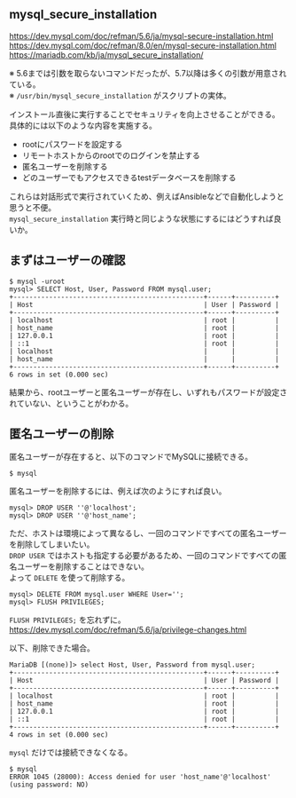 ## mysql_secure_installation

https://dev.mysql.com/doc/refman/5.6/ja/mysql-secure-installation.html
https://dev.mysql.com/doc/refman/8.0/en/mysql-secure-installation.html
https://mariadb.com/kb/ja/mysql_secure_installation/

※ 5.6までは引数を取らないコマンドだったが、5.7以降は多くの引数が用意されている。  
※ `/usr/bin/mysql_secure_installation` がスクリプトの実体。  

インストール直後に実行することでセキュリティを向上させることができる。  
具体的には以下のような内容を実施する。  

- rootにパスワードを設定する
- リモートホストからのrootでのログインを禁止する
- 匿名ユーザーを削除する
- どのユーザーでもアクセスできるtestデータベースを削除する

これらは対話形式で実行されていくため、例えばAnsibleなどで自動化しようと思うと不便。  
`mysql_secure_installation` 実行時と同じような状態にするにはどうすれば良いか。  

## まずはユーザーの確認

```
$ mysql -uroot
mysql> SELECT Host, User, Password FROM mysql.user;
+------------------------------------------------+------+----------+
| Host                                           | User | Password |
+------------------------------------------------+------+----------+
| localhost                                      | root |          |
| host_name                                      | root |          |
| 127.0.0.1                                      | root |          |
| ::1                                            | root |          |
| localhost                                      |      |          |
| host_name                                      |      |          |
+------------------------------------------------+------+----------+
6 rows in set (0.000 sec)
```

結果から、rootユーザーと匿名ユーザーが存在し、いずれもパスワードが設定されていない、ということがわかる。  

## 匿名ユーザーの削除

匿名ユーザーが存在すると、以下のコマンドでMySQLに接続できる。  

```
$ mysql
```

匿名ユーザーを削除するには、例えば次のようにすれば良い。  

```
mysql> DROP USER ''@'localhost';
mysql> DROP USER ''@'host_name';
```

ただ、ホストは環境によって異なるし、一回のコマンドですべての匿名ユーザーを削除してしまいたい。  
`DROP USER` ではホストも指定する必要があるため、一回のコマンドですべての匿名ユーザーを削除することはできない。  
よって `DELETE` を使って削除する。

```
mysql> DELETE FROM mysql.user WHERE User='';
mysql> FLUSH PRIVILEGES;
```

`FLUSH PRIVILEGES;` を忘れずに。  
https://dev.mysql.com/doc/refman/5.6/ja/privilege-changes.html

以下、削除できた場合。

```
MariaDB [(none)]> select Host, User, Password from mysql.user;
+------------------------------------------------+------+----------+
| Host                                           | User | Password |
+------------------------------------------------+------+----------+
| localhost                                      | root |          |
| host_name                                      | root |          |
| 127.0.0.1                                      | root |          |
| ::1                                            | root |          |
+------------------------------------------------+------+----------+
4 rows in set (0.000 sec)
```

`mysql` だけでは接続できなくなる。

```
$ mysql
ERROR 1045 (28000): Access denied for user 'host_name'@'localhost' (using password: NO)
```